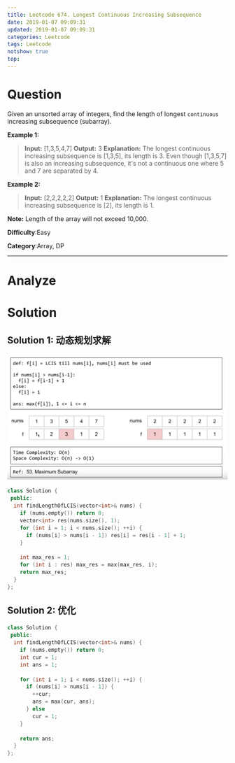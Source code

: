 ```yaml
---
title: Leetcode 674. Longest Continuous Increasing Subsequence
date: 2019-01-07 09:09:31
updated: 2019-01-07 09:09:31
categories: Leetcode
tags: Leetcode
notshow: true
top:
---
```


# Question

Given an unsorted array of integers, find the length of longest  `continuous`  increasing subsequence (subarray).

**Example 1:**  

> **Input:** [1,3,5,4,7]
> **Output:** 3
> **Explanation:** The longest continuous increasing subsequence is [1,3,5], its length is 3. Even though [1,3,5,7] is also an increasing subsequence, it's not a continuous one where 5 and 7 are separated by 4. 

**Example 2:**  

> **Input:** [2,2,2,2,2]
> **Output:** 1
> **Explanation:** The longest continuous increasing subsequence is [2], its length is 1. 

**Note:**  Length of the array will not exceed 10,000.

**Difficulty**:Easy

**Category**:Array, DP

<!-- more -->

------------

# Analyze

# Solution

## Solution 1: 动态规划求解

![](/images/in-post/2019-01-07-Leetcode-674-Longest-Continuous-Increasing-Subsequence/2019-01-07-23-04-23.png)

```cpp
class Solution {
 public:
  int findLengthOfLCIS(vector<int>& nums) {
    if (nums.empty()) return 0;
    vector<int> res(nums.size(), 1);
    for (int i = 1; i < nums.size(); ++i) {
      if (nums[i] > nums[i - 1]) res[i] = res[i - 1] + 1;
    }

    int max_res = 1;
    for (int i : res) max_res = max(max_res, i);
    return max_res;
  }
};
```

## Solution 2: 优化

```cpp
class Solution {
 public:
  int findLengthOfLCIS(vector<int>& nums) {
    if (nums.empty()) return 0;
    int cur = 1;
    int ans = 1;

    for (int i = 1; i < nums.size(); ++i) {
      if (nums[i] > nums[i - 1]) {
        ++cur;
        ans = max(cur, ans);
      } else
        cur = 1;
    }

    return ans;
  }
};
```
